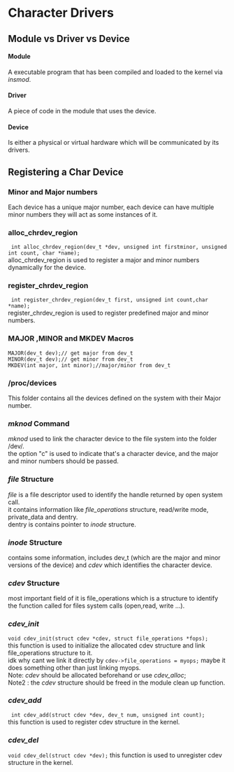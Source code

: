 # Character Drivers
## Module vs Driver vs Device
#### Module
A executable program that has been compiled and loaded to the kernel via *insmod*.
#### Driver
A piece of code in the module that uses the device.
#### Device 
Is either a physical or virtual hardware which will be communicated by its drivers.

## Registering a Char Device

### Minor and Major numbers
Each device has a unique major number, each device can have multiple minor numbers they will act as some instances of it.

### alloc_chrdev_region
``` int alloc_chrdev_region(dev_t *dev, unsigned int firstminor, unsigned int count, char *name);```<br>
alloc_chrdev_region is used to register a major and minor numbers dynamically for the device.

### register_chrdev_region
``` int register_chrdev_region(dev_t first, unsigned int count,char *name);```<br>
register_chrdev_region is used to register predefined major and minor numbers.


### MAJOR ,MINOR and MKDEV Macros
```
MAJOR(dev_t dev);// get major from dev_t
MINOR(dev_t dev);// get minor from dev_t
MKDEV(int major, int minor);//major/minor from dev_t
```

### /proc/devices
This folder contains all the devices defined on the system with their Major number.

### *mknod* Command
*mknod* used to link the character device to the file system into the folder /dev/.<br>
the option "c" is used to indicate that's a character device, and the major and minor numbers should be passed.

### *file* Structure

*file* is a file descriptor used to identify the handle returned by open system call.<br>
it contains information like *file_operations* structure, read/write mode, private_data and dentry.<br>
dentry is contains pointer to *inode* structure.<br>

### *inode* Structure
contains some information, includes dev_t (which are the major and minor versions of the device) and *cdev* which identifies the character device.

### *cdev* Structure
most important field of it is file_operations which is a structure to identify the function called for files system calls (open,read, write ...).
### *cdev_init*
```void cdev_init(struct cdev *cdev, struct file_operations *fops);```<br>
this function is used to initialize the allocated cdev structure and link file_operations structure to it.<br>
idk why cant we link it directly by ``` cdev->file_operations = myops; ``` maybe it does something other than just linking myops.<br>
Note: *cdev* should be allocated beforehand or use *cdev_alloc*;<br>
Note2 : the *cdev* structure should be freed in the module clean up function.<br>

### *cdev_add*
``` int cdev_add(struct cdev *dev, dev_t num, unsigned int count);```<br>
this function is used to register cdev structure in the kernel.

### *cdev_del*
``` void cdev_del(struct cdev *dev); ``` 
this function is used to unregister cdev structure in the kernel.
